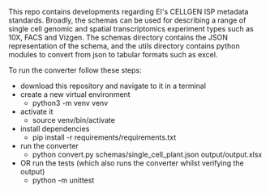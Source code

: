 This repo contains developments regarding EI's CELLGEN ISP metadata standards. Broadly, the schemas can be used for describing a range of single cell genomic and spatial transcriptomics experiment types such as 10X, FACS and Vizgen. The schemas directory contains the JSON representation of the schema, and the utils directory contains python modules to convert from json to tabular formats such as excel.

To run the converter follow these steps:
- download this repository and navigate to it in a terminal
- create a new virtual environment
  - python3 -m venv venv
- activate it
  - source venv/bin/activate
- install dependencies
  - pip install -r requirements/requirements.txt
- run the converter
  - python convert.py schemas/single_cell_plant.json output/output.xlsx
- OR run the tests (which also runs the converter whilst verifying the output)
  - python -m unittest

